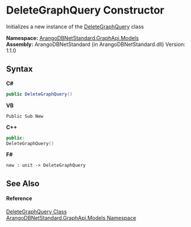 # DeleteGraphQuery Constructor 
 

Initializes a new instance of the <a href="0cc8a0f1-7816-fbfd-e108-4c550611abec">DeleteGraphQuery</a> class

**Namespace:**&nbsp;<a href="6fb2338d-d8f7-f9c1-2056-1702fe9bf954">ArangoDBNetStandard.GraphApi.Models</a><br />**Assembly:**&nbsp;ArangoDBNetStandard (in ArangoDBNetStandard.dll) Version: 1.1.0

## Syntax

**C#**<br />
``` C#
public DeleteGraphQuery()
```

**VB**<br />
``` VB
Public Sub New
```

**C++**<br />
``` C++
public:
DeleteGraphQuery()
```

**F#**<br />
``` F#
new : unit -> DeleteGraphQuery
```


## See Also


#### Reference
<a href="0cc8a0f1-7816-fbfd-e108-4c550611abec">DeleteGraphQuery Class</a><br /><a href="6fb2338d-d8f7-f9c1-2056-1702fe9bf954">ArangoDBNetStandard.GraphApi.Models Namespace</a><br />